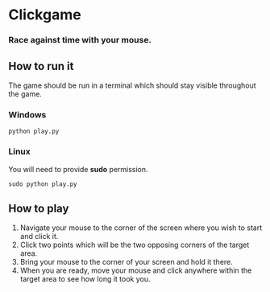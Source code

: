 # Clickgame
### Race against time with your mouse.

## How to run it
The game should be run in a terminal which should stay visible throughout the game.
### Windows
```
python play.py
```
### Linux
You will need to provide **sudo** permission.
```
sudo python play.py
```

## How to play
1. Navigate your mouse to the corner of the screen where you wish to start and click it.
2. Click two points which will be the two opposing corners of the target area.
3. Bring your mouse to the corner of your screen and hold it there.
4. When you are ready, move your mouse and click anywhere within the target area to see how long it took you.
